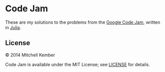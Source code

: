 # Code Jam

These are my solutions to the problems from the [Google Code Jam][1], written in [Julia][2].

[1]: https://code.google.com/codejam/
[2]: http://julialang.org

## License

© 2014 Mitchell Kember

Code Jam is available under the MIT License; see [LICENSE](LICENSE.md) for details.